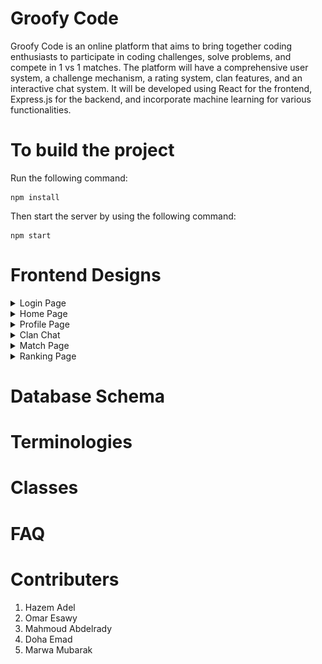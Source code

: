 # Groofy Code

Groofy Code is an online platform that aims to bring together coding enthusiasts to participate in coding challenges, solve problems, and compete in 1 vs 1 matches. The platform will have a comprehensive user system, a challenge mechanism, a rating system, clan features, and an interactive chat system. It will be developed using React for the frontend, Express.js for the backend, and incorporate machine learning for various functionalities.

# To build the project

Run the following command:

```
npm install
```

Then start the server by using the following command:

```
npm start
```

# Frontend Designs

<details>
    <summary>Login Page</summary>
  <img src="UI/LoginPage.png" name="Login 1">
</details>
<details>
    <summary>Home Page</summary>
  <img src="UI/HomePage.png" name="Home Page">
</details>
<details>
    <summary>Profile Page</summary>
  <img src="UI/Profile Page.jpg" name="Profile Page">
</details>
<details>
    <summary>Clan Chat</summary>
  <img src="UI/ClanChatPage.png" name="Clan Chat">
</details>
<details>
    <summary>Match Page</summary>
  <img src="UI/MatchPage.png" name="Match Page">
</details>
<details>
    <summary>Ranking Page</summary>
  <img src="UI/RankingPage.png" name="Ranking Page">
</details>

# Database Schema

# Terminologies

# Classes

# FAQ

# Contributers

1. Hazem Adel
2. Omar Esawy
3. Mahmoud Abdelrady
4. Doha Emad
5. Marwa Mubarak
